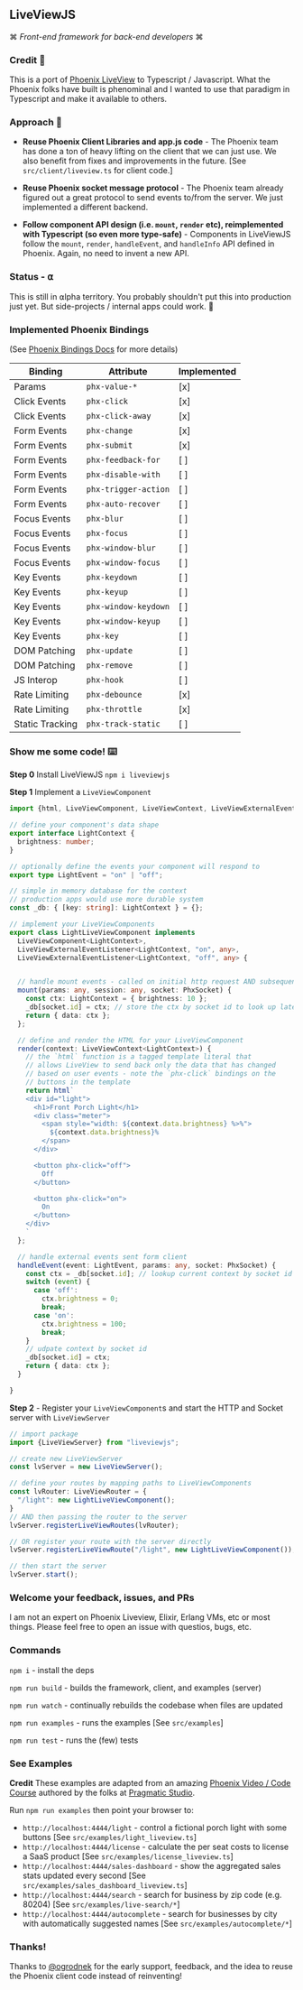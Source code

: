 ## LiveViewJS

⌘ *Front-end framework for back-end developers* ⌘

### Credit 🙌
This is a port of [Phoenix LiveView](https://hexdocs.pm/phoenix_live_view/Phoenix.LiveView.html) to Typescript / Javascript.  What the Phoenix folks have built is phenominal and I wanted to use that paradigm in Typescript and make it available to others.

### Approach 📐

 * **Reuse Phoenix Client Libraries and app.js code** - The Phoenix team has done a ton of heavy lifting on the client that we can just use.  We also benefit from fixes and improvements in the future.  [See `src/client/liveview.ts` for client code.]

 * **Reuse Phoenix socket message protocol** - The Phoenix team already figured out a great protocol to send events to/from the server.  We just implemented a different backend.

 * **Follow component API design (i.e. `mount`, `render` etc), reimplemented with Typescript (so even more type-safe)** - Components in LiveViewJS follow the `mount`, `render`, `handleEvent`, and `handleInfo` API defined in Phoenix. Again, no need to invent a new API.

### Status - **⍺**
This is still in ⍺lpha territory.  You probably shouldn't put this into production just yet.  But side-projects / internal apps could work. 🧱

### Implemented Phoenix Bindings
(See [Phoenix Bindings Docs](https://hexdocs.pm/phoenix_live_view/bindings.html) for more details)

| Binding         | Attribute            | Implemented |
|-----------------|----------------------|-------------|
| Params          | `phx-value-*`        | [x]         |
| Click Events    | `phx-click`          | [x]         |
| Click Events    | `phx-click-away`     | [x]         |
| Form Events     | `phx-change`         | [x]         |
| Form Events     | `phx-submit`         | [x]         |
| Form Events     | `phx-feedback-for`   | [ ]         |
| Form Events     | `phx-disable-with`   | [ ]         |
| Form Events     | `phx-trigger-action` | [ ]         |
| Form Events     | `phx-auto-recover`   | [ ]         |
| Focus Events    | `phx-blur`           | [ ]         |
| Focus Events    | `phx-focus`          | [ ]         |
| Focus Events    | `phx-window-blur`    | [ ]         |
| Focus Events    | `phx-window-focus`   | [ ]         |
| Key Events      | `phx-keydown`        | [ ]         |
| Key Events      | `phx-keyup`          | [ ]         |
| Key Events      | `phx-window-keydown` | [ ]         |
| Key Events      | `phx-window-keyup`   | [ ]         |
| Key Events      | `phx-key`            | [ ]         |
| DOM Patching    | `phx-update`         | [ ]         |
| DOM Patching    | `phx-remove`         | [ ]         |
| JS Interop      | `phx-hook`           | [ ]         |
| Rate Limiting   | `phx-debounce`       | [x]         |
| Rate Limiting   | `phx-throttle`       | [x]         |
| Static Tracking | `phx-track-static`   | [ ]         |



### Show me some code! ⌨️

**Step 0** Install LiveViewJS
`npm i liveviewjs`

**Step 1** Implement a `LiveViewComponent`
```ts
import {html, LiveViewComponent, LiveViewContext, LiveViewExternalEventListener, LiveViewInternalEventListener,PhxSocket } from "liveviewjs";

// define your component's data shape
export interface LightContext {
  brightness: number;
}

// optionally define the events your component will respond to
export type LightEvent = "on" | "off";

// simple in memory database for the context
// production apps would use more durable system
const _db: { [key: string]: LightContext } = {};

// implement your LiveViewComponents
export class LightLiveViewComponent implements
  LiveViewComponent<LightContext>,
  LiveViewExternalEventListener<LightContext, "on", any>,
  LiveViewExternalEventListener<LightContext, "off", any> {


  // handle mount events - called on initial http request AND subsequent socket connections
  mount(params: any, session: any, socket: PhxSocket) {
    const ctx: LightContext = { brightness: 10 };
    _db[socket.id] = ctx; // store the ctx by socket id to look up later
    return { data: ctx };
  };

  // define and render the HTML for your LiveViewComponent
  render(context: LiveViewContext<LightContext>) {
    // the `html` function is a tagged template literal that
    // allows LiveView to send back only the data that has changed
    // based on user events - note the `phx-click` bindings on the
    // buttons in the template
    return html`
    <div id="light">
      <h1>Front Porch Light</h1>
      <div class="meter">
        <span style="width: ${context.data.brightness} %>%">
          ${context.data.brightness}%
        </span>
      </div>

      <button phx-click="off">
        Off
      </button>

      <button phx-click="on">
        On
      </button>
    </div>
    `
  };

  // handle external events sent form client
  handleEvent(event: LightEvent, params: any, socket: PhxSocket) {
    const ctx = _db[socket.id]; // lookup current context by socket id
    switch (event) {
      case 'off':
        ctx.brightness = 0;
        break;
      case 'on':
        ctx.brightness = 100;
        break;
    }
    // udpate context by socket id
    _db[socket.id] = ctx;
    return { data: ctx };
  }

}
```

**Step 2** - Register your `LiveViewComponent`s and start the HTTP and Socket server with `LiveViewServer`
```ts
// import package
import {LiveViewServer} from "liveviewjs";

// create new LiveViewServer
const lvServer = new LiveViewServer();

// define your routes by mapping paths to LiveViewComponents
const lvRouter: LiveViewRouter = {
  "/light": new LightLiveViewComponent();
}
// AND then passing the router to the server
lvServer.registerLiveViewRoutes(lvRouter);

// OR register your route with the server directly
lvServer.registerLiveViewRoute("/light", new LightLiveViewComponent());

// then start the server
lvServer.start();
```

### Welcome your feedback, issues, and PRs
I am not an expert on Phoenix Liveview, Elixir, Erlang VMs, etc or most things.  Please feel free to open an issue with questios, bugs, etc.

### Commands
`npm i` - install the deps

`npm run build` - builds the framework, client, and examples (server)

`npm run watch` - continually rebuilds the codebase when files are updated

`npm run examples` - runs the examples [See `src/examples`]

`npm run test` - runs the (few) tests

### See Examples
**Credit** These examples are adapted from an amazing [Phoenix Video / Code Course](https://online.pragmaticstudio.com/courses/liveview-starter/steps/15) authored by the folks at [Pragmatic Studio](https://pragmaticstudio.com/).

Run `npm run examples` then point your browser to:
 * `http://localhost:4444/light` - control a fictional porch light with some buttons [See `src/examples/light_liveview.ts`]
 * `http://localhost:4444/license` - calculate the per seat costs to license a SaaS product [See `src/examples/license_liveview.ts`]
 * `http://localhost:4444/sales-dashboard` - show the aggregated sales stats updated every second [See `src/examples/sales_dashboard_liveview.ts`]
 * `http://localhost:4444/search` - search for business by zip code (e.g. 80204) [See `src/examples/live-search/*`]
 * `http://localhost:4444/autocomplete` - search for businesses by city with automatically suggested names [See `src/examples/autocomplete/*`]

### Thanks!
Thanks to [@ogrodnek](https://github.com/ogrodnek) for the early support, feedback, and the idea to reuse the Phoenix client code instead of reinventing!
